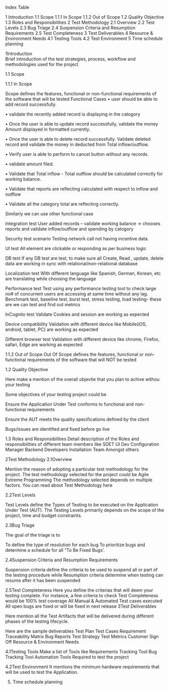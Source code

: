 Index Table
 
1	Introduction
1.1	Scope
1.1.1	In Scope
1.1.2	Out of Scope
1.2	Quality Objective
1.3	Roles and Responsibilities
2	Test Methodology
2.1	Overview
2.2	Test Levels
2.3	Bug Triage
2.4	Suspension Criteria and Resumption Requirements
2.5	Test Completeness
3	Test Deliverables
4	Resource & Environment Needs
4.1	Testing Tools
4.2	Test Environment
5	Time schedule planning


1Introduction	
Brief introduction of the test strategies, process, workflow and methodologies used for the project

1.1 Scope

1.1.1 In Scope

Scope defines the features, functional or non-functional requirements of the software that will be tested 
Functional Cases 
•	user should be able to add record successfully.

•	validate the recently added record is displaying in the catogory 

•	Once the user is able to update record successfully, validate the money Amount displayed in formatted currently.

•	Once the user is able to delete record successfully. Validate deleted record and validate the money in deducted from Total inflow/outflow.

•	Verify user is able to perform to cancel button without any records.

•	validate amount filed.

•	Validate that Total inflow - Total outflow should be calculated correctly for working balance.

•	Validate that reports are reflecting calculated with respect to inflow and outflow

•	Validate all the category total are reflecting correctly.

Similarly we can use other functional case 


Integration test 
User added records – validate working balance -> chooses reports and validate inflow/outflow and spending by catogory

Security test scenario 
Testing network call not having incentive data.

UI test 
All element are clickable or responding as per business logic 

DB test 
If any DB test are test, to make sure all Create, Read , update, delete data are 
working in sync with relational/non-relational database 

Localization test 
With different language like Spanish, German, Korean, etc are translating while 
choosing the language 

Performance test 
Test using any performance testing tool to check large no# of concurrent users 
are accessing at same time without any lag. 
Benchmark test, baseline test, burst test, stress testing, load testing- these are we 
can test and find out metrics 

InCognito test 
Validate Cookies and session are working as expected 

Device compatibility 
Validation with different device like Mobile(iOS, android, tablet, PC) are working as 
expected 

Different browser test 
Validation with different device like chrome, Firefox, safari, Edge are working as 
expected 



1.1.2 Out of Scope
Out Of Scope defines the features, functional or non-functional requirements of the software that will NOT be tested 

1.2 Quality Objective

Here make a mention of the overall objevtie that you plan to achive withou your testing

Some objectives of your testing project could be

Ensure the Application Under Test conforms to functional and non-functional requirements

Ensure the AUT meets the quality specifications defined by the client

Bugs/issues are identified and fixed before go live


1.3 Roles and Responsibilities 
Detail description of the Roles and responsibilities of different team members like
SDET
UI Dev
Configuration Manager
Backend Developers
Installation Team
Amongst others 



2Test Methodology
2.1Overview

Mention the reason of adopting a particular test methodology for the project.  The test methodology selected for the project could be
Agile
Extreme Programming
The methodology selected depends on multiple factors. You can read about Test Methodology here 



2.2Test Levels

Test Levels define the Types of Testing to be executed on the Application Under Test (AUT). The Testing Levels primarily depends on the scope of the project, time and budget constraints. 
	
2.3Bug Triage

The goal of the triage is to
 
To define the type of resolution for each bug
To prioritize bugs and determine a schedule for all “To Be Fixed Bugs’.  


2.4Suspension Criteria and Resumption Requirements

Suspension criteria define the criteria to be used to suspend all or part of the testing procedure while Resumption criteria determine when testing can resume after it has been suspended

2.5Test Completeness
Here you define the criterias that will deem your testing complete.
For instance, a few criteria to check Test Completeness would be
100% test coverage
All Manual & Automated Test cases executed
All open bugs are fixed or will be fixed in next release
3Test Deliverables


Here mention all the Test Artifacts that will be delivered during different phases of the testing lifecycle.  

Here are the sample deliverables
Test Plan
Test Cases 
Requirement Traceability Matrix
Bug Reports
Test Strategy
Test Metrics
Customer Sign Off
Resource & Environment Needs

4.1Testing Tools
Make a list of Tools like
Requirements Tracking Tool
Bug Tracking Tool
Automation Tools
Required to test the project

 
4.2Test Environment
It mentions the minimum hardware requirements that will be used to test the Application. 

5. Time schedule planning
